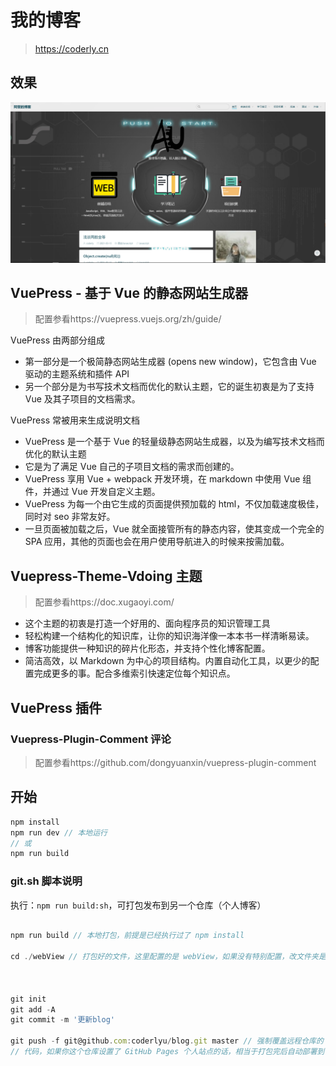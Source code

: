 # 我的博客

> https://coderly.cn

## 效果

<img src="https://raw.githubusercontent.com/coderlyu/au-blog/master/docs/.vuepress/public/home.png" alt="图片">

## VuePress - 基于 Vue 的静态网站生成器

> 配置参看https://vuepress.vuejs.org/zh/guide/

VuePress 由两部分组成

- 第一部分是一个极简静态网站生成器 (opens new window)，它包含由 Vue 驱动的主题系统和插件 API
- 另一个部分是为书写技术文档而优化的默认主题，它的诞生初衷是为了支持 Vue 及其子项目的文档需求。

VuePress 常被用来生成说明文档

- VuePress 是一个基于 Vue 的轻量级静态网站生成器，以及为编写技术文档而优化的默认主题
- 它是为了满足 Vue 自己的子项目文档的需求而创建的。
- VuePress 享用 Vue + webpack 开发环境，在 markdown 中使用 Vue 组件，并通过 Vue 开发自定义主题。
- VuePress 为每一个由它生成的页面提供预加载的 html，不仅加载速度极佳，同时对 seo 非常友好。
- 一旦页面被加载之后，Vue 就全面接管所有的静态内容，使其变成一个完全的 SPA 应用，其他的页面也会在用户使用导航进入的时候来按需加载。

## Vuepress-Theme-Vdoing 主题

> 配置参看https://doc.xugaoyi.com/

- 这个主题的初衷是打造一个好用的、面向程序员的知识管理工具
- 轻松构建一个结构化的知识库，让你的知识海洋像一本本书一样清晰易读。
- 博客功能提供一种知识的碎片化形态，并支持个性化博客配置。
- 简洁高效，以 Markdown 为中心的项目结构。内置自动化工具，以更少的配置完成更多的事。配合多维索引快速定位每个知识点。

## VuePress 插件

### Vuepress-Plugin-Comment 评论

> 配置参看https://github.com/dongyuanxin/vuepress-plugin-comment

## 开始

```js
npm install
npm run dev // 本地运行
// 或
npm run build
```

### git.sh 脚本说明

执行：`npm run build:sh`，可打包发布到另一个仓库（个人博客）

```js

npm run build // 本地打包，前提是已经执行过了 npm install

cd ./webView // 打包好的文件，这里配置的是 webView，如果没有特别配置，改文件夹是在 docs/.vuepress/dist



git init
git add -A
git commit -m '更新blog'

git push -f git@github.com:coderlyu/blog.git master // 强制覆盖远程仓库的 master 分支，这里的 git 仓库改成你自己的，此时提交上去的就是打包好的
// 代码，如果你这个仓库设置了 GitHub Pages 个人站点的话，相当于打包完后自动部署到了你的站点（我这里用来做个人博客网站）
```
